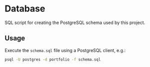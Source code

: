 # Database

SQL script for creating the PostgreSQL schema used by this project.

## Usage

Execute the `schema.sql` file using a PostgreSQL client, e.g.:

```bash
psql -U postgres -d portfolio -f schema.sql
```
